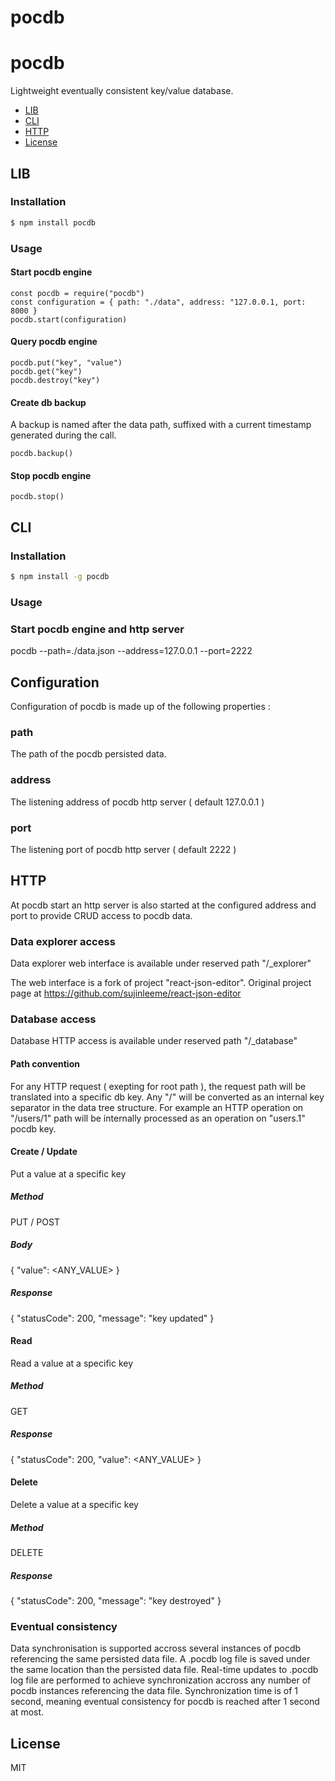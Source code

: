 # pocdb

pocdb
==========

Lightweight eventually consistent key/value database.

<!-- TOC -->

- [LIB](#lib)
- [CLI](#cli)
- [HTTP](#http)
- [License](#license)

<!-- /TOC -->
## LIB

### Installation
```sh
$ npm install pocdb
```

### Usage 

#### Start pocdb engine
```
const pocdb = require("pocdb")
const configuration = { path: "./data", address: "127.0.0.1, port: 8000 }
pocdb.start(configuration)
```

#### Query pocdb engine
```
pocdb.put("key", "value")
pocdb.get("key")
pocdb.destroy("key")
```

#### Create db backup
A backup is named after the data path, suffixed with a current timestamp generated during the call.

```
pocdb.backup()
```

#### Stop pocdb engine
```
pocdb.stop()
```

## CLI 

### Installation
```sh
$ npm install -g pocdb
```

### Usage

### Start pocdb engine and http server
pocdb --path=./data.json --address=127.0.0.1 --port=2222

## Configuration
Configuration of pocdb is made up of the following properties :

### path
The path of the pocdb persisted data.

### address
The listening address of pocdb http server ( default 127.0.0.1 )

### port
The listening port of pocdb http server ( default 2222 )

## HTTP
At pocdb start an http server is also started at the configured address and port to provide CRUD access to pocdb data. 

### Data explorer access 
Data explorer web interface is available under reserved path "/_explorer" 

The web interface is a fork of project "react-json-editor".
Original project page at https://github.com/sujinleeme/react-json-editor

### Database access 
Database HTTP access is available under reserved path "/_database" 

#### Path convention
For any HTTP request ( exepting for root path ), the request path will be translated into a specific db key. 
Any "/" will be converted as an internal key separator in the data tree structure.
For example an HTTP operation on "/users/1" path will be internally processed as an operation on "users.1" pocdb key.

#### Create / Update 
Put a value at a specific key

##### Method
PUT / POST

##### Body
{
    "value": <ANY_VALUE>
}

##### Response
{
    "statusCode": 200,
    "message": "key updated"
}

#### Read 
Read a value at a specific key

##### Method
GET

##### Response
{
    "statusCode": 200,
    "value": <ANY_VALUE>
}

#### Delete
Delete a value at a specific key

##### Method
DELETE

##### Response
{
    "statusCode": 200,
    "message": "key destroyed"
}

### Eventual consistency
Data synchronisation is supported accross several instances of pocdb referencing the same persisted data file. 
A .pocdb log file is saved under the same location than the persisted data file. 
Real-time updates to .pocdb log file are performed to achieve synchronization accross any number of pocdb instances referencing the data file. 
Synchronization time is of 1 second, meaning eventual consistency for pocdb is reached after 1 second at most.

## License

MIT

[npm-url]: https://www.npmjs.com/package/pocdb
